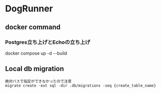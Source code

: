 # DogRunner

## docker command

### Postgres立ち上げとEchoの立ち上げ
docker compose up -d --build

## Local db migration

```
絶対パスで指定ができなかったので注意
migrate create -ext sql -dir .db/migrations -seq {create_table_name}
```
